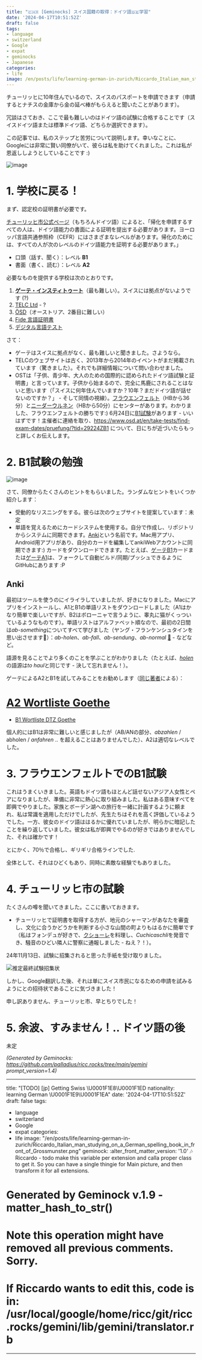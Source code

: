 ```yaml
---
title: "🇨🇭♊ [Geminocks] スイス国籍の取得：ドイツ語🇩🇪学習"
date: '2024-04-17T10:51:52Z'
draft: false
tags:
- language
- switzerland
- Google
- expat
- geminocks
- Japanese
categories:
- life
image: /en/posts/life/learning-german-in-zurich/Riccardo_Italian_man_studying_on_a_German_spelling_book_in_front_of_Grossmunster.png
---
```


チューリッヒに10年住んでいるので、スイスのパスポートを申請できます（申請するとナチスの金庫から金の延べ棒がもらえると聞いたことがあります）。

冗談はさておき、ここで最も難しいのはドイツ語の試験に合格することです（スイスドイツ語または標準ドイツ語、どちらか選択できます）。

この記事では、私のステップと苦労について説明します。幸いなことに、Googleには非常に賢い同僚がいて、彼らは私を助けてくれました。これは私が恩返ししようとしていることです :)

![image](Riccardo_Italian_man_studying_on_a_German_spelling_book_in_front_of_Grossmunster.png)

<!--more-->


# 1. 学校に戻る！

まず、認定校の証明書が必要です。

[チューリッヒ市公式ページ](https://www.stadt-zuerich.ch/portal/de/index/politik_u_recht/einbuergerungen/kenntnisse/sprachlicheanforderungen.html)（もちろんドイツ語）によると、「帰化を申請するすべての人は、ドイツ語能力の書面による証明を提出する必要があります。ヨーロッパ言語共通参照枠（CEFR）にはさまざまなレベルがあります。帰化のためには、すべての人が次のレベルのドイツ語能力を証明する必要があります。」

* 口頭（話す、聞く）：レベル **B1**
* 書面（書く、読む）：レベル **A2**

必要なものを提供する学校は次のとおりです。

1. [**ゲーテ・インスティトゥート**](http://www.goethe.de/lrn/prj/pba/bes/gzb/deindex.html)（最も難しい）。スイスには拠点がないようです (?)
2. [TELC Ltd](https://www.telc.net/#section-0) - ?
3. [ÖSD](http://www.osd.at/)（オーストリア、2番目に難しい）
4. [Fide 言語証明書](http://www.fide-service.ch/)
5. [デジタル言語テスト](https://www.digitalersprachtest.ch/)

さて：
* ゲーテはスイスに拠点がなく、最も難しいと聞きました。さようなら。
* TELCのウェブサイトは古く、2013年から2014年のイベントがまだ掲載されています（驚きました）。それでも詳細情報について問い合わせました。
* OSTは「子供、青少年、大人のための国際的に認められたドイツ語試験と証明書」と言っています。子供から始まるので、完全に馬鹿にされることはないと思います（「スイスに何年住んでいますか？10年？まだドイツ語が話せないのですか？」 - そして同情の視線）。[フラウエンフェルト](https://www.google.com/maps/dir/Zurich+HB,+Bahnhofplatz,+Zurigo,+Svizzera/Frauenfeld,+Svizzera/@47.550191,8.9002971,13.83z/data=!4m14!4m13!1m5!1m1!1s0x47900a08cc0e6e41:0xf5c698b65f8c52a7!2m2!1d8.5403226!2d47.3778579!1m5!1m1!1s0x479a922b7ac416d5:0xabd5ea8c4a738dc7!2m2!1d8.8987541!2d47.5535997!3e3)（HBから36分）と[ニーダーウルネン](https://www.google.com/maps/dir/Zurich+HB,+Bahnhofplatz,+Zurigo,+Svizzera/8867+Niederurnen,+Svizzera/@47.1837248,8.744133,11.39z/data=!4m14!4m13!1m5!1m1!1s0x47900a08cc0e6e41:0xf5c698b65f8c52a7!2m2!1d8.5403226!2d47.3778579!1m5!1m1!1s0x479acd0b21f91dfd:0x6eb928b1714053f3!2m2!1d9.0531505!2d47.125507!3e3)（HBから50分）にセンターがあります。わかりました、フラウエンフェルトの勝ちです:) 6月24日に[B1試験](https://www.osd.at/en/take-tests/find-exam-dates/?country=167&tests=00001100000&land=null&stadt=Frauenfeld&datefrom=01.06.2023&dateto=31.08.2023&centernr=null)があります - いいはずです！主催者に連絡を取り、https://www.osd.at/en/take-tests/find-exam-dates/pruefung/?tid=29224ZB1 について、日にちが近づいたらもっと詳しくお伝えします。


# 2. B1試験の勉強

![image](man-in-yellow-studies-by-lake-zurich.png)

さて、同僚からたくさんのヒントをもらいました。ランダムなヒントをいくつか紹介します：

* 受動的なリスニングをする。彼らは次のウェブサイトを提案しています：未定
* 単語を覚えるためにカードシステムを使用する。自分で作成し、リポジトリからシステムに同期できます。[Anki](https://apps.ankiweb.net/)という名前です。Mac用アプリ、Android用アプリがあり、自分のカードを編集してankiWebアカウントに同期できます:) カードをダウンロードできます。たとえば、[ゲーテB1](https://ankiweb.net/shared/info/1586166030)カードまたは[ゲーテA1](https://ankiweb.net/shared/info/1386119660)は、フォークして自動ビルド/同期/プッシュできるようにGitHubにあります :P

## Anki

最初はツールを使うのにイライラしていましたが、好きになりました。Macにアプリをインストールし、A1とB1の単語リストをダウンロードしました（A1はかなり簡単で楽しいですが、B2はボローニャで言うように、睾丸に猫がくっついているようなものです）。単語リストはアルファベット順なので、最初の2日間は*ab-something*についてすべて学びました（ヤング・フランケンシュタインを思い出させます😬）：*ab-holen*、*ab-fall*、*ab-sendung*、*ab-normal* [🧌](https://it.wikipedia.org/wiki/Frankenstein_Junior) - などなど。

語源を見ることでより多くのことを学ぶことがわかりました（たとえば、[*holen*](https://en.wiktionary.org/wiki/holen#German)の語源は*to haul*と同じです - 決して忘れません！）。

ゲーテによるA2とB1を試してみることをお勧めします（[同じ著者](https://ankiweb.net/shared/by-author/1386119660)による）：

# [A2 Wortliste Goethe](https://ankiweb.net/shared/info/1386119660)
* [B1 Wortliste DTZ Goethe](https://ankiweb.net/shared/info/1586166030)

個人的にはB1は非常に難しいと感じましたが（AB/ANの部分、*abzahlen* / abholen / *anfahren* .. を超えることはありませんでした）、A2は適切なレベルでした。


# 3. フラウエンフェルトでのB1試験

これはうまくいきました。英語もドイツ語もほとんど話せないアジア人女性とペアになりましたが、準備に非常に熱心に取り組みました。私はある意味すべてを即興でやりました。家族とボーデン湖への旅行を一緒に計画するように頼まれ、私は常識を適用しただけでしたが、先生たちはそれを高く評価しているようでした。一方、彼女のドイツ語ははるかに優れていましたが、明らかに暗記したことを繰り返していました。彼女は私が即興でやるのが好きではありませんでした、それは確かです！

とにかく、70％で合格し、ギリギリ合格ラインでした.

全体として、それはひどくもあり、同時に素敵な経験でもありました。


# 4. チューリッヒ市の試験

たくさんの噂を聞いてきました。ここに書いておきます。

* チューリッヒで証明書を取得する方が、地元のシャーマンがあなたを審査し、文化に合うかどうかを判断する小さな山間の町よりもはるかに簡単です（私はフォンデュが好きで、[クショーレ](https://cookidoo.ch/recipes/recipe/fr-CH/r434981)を料理し、*Cuchicaschli*を発音でき、騒音のひどい隣人に警察に通報しました - ねえ？！）。

24年11月13日、試験に招集されると思った手紙を受け取りました。

![推定最終試験招集状](image.png)

しかし、Google翻訳した後、それは単にスイス市民になるための申請を試みるようにとの招待状であることに気づきました！

申し訳ありません、チューリッヒ市、早とちりでした！


# 5. 余波、すみません！.. ドイツ語の後

未定


*(Generated by Geminocks: https://github.com/palladius/ricc.rocks/tree/main/gemini prompt_version=1.4)*

---
title: "[TODO] [jp] Getting Swiss \U0001F1E8\U0001F1ED nationality: learning German
  \U0001F1E9\U0001F1EA"
date: '2024-04-17T10:51:52Z'
draft: false
tags:
- language
- switzerland
- Google
- expat
categories:
- life
image: "/en/posts/life/learning-german-in-zurich/Riccardo_Italian_man_studying_on_a_German_spelling_book_in_front_of_Grossmunster.png"
geminock:
  :alter_front_matter_version: '1.0'
  :notes: Riccardo - todo make this variable per extension and calla  proper class
    to get it. So you can have a single thingie for Main picture, and then transform
    it for all extensions.
# Generated by Geminock v.1.9 - matter_hash_to_str()
# Note this operation might have removed all previous comments. Sorry.
# If Riccardo wants to edit this, code is in: /usr/local/google/home/ricc/git/ricc.rocks/gemini/lib/gemini/translator.rb
---
